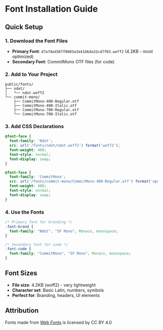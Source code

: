 # Font Installation Guide

## Quick Setup

### 1. Download the Font Files
- **Primary Font**: `d7a74ed36ff0603a3e41b6da32c47f03.woff2` (4.2KB - most optimized)
- **Secondary Font**: CommitMono OTF files (for code)

### 2. Add to Your Project
```
public/fonts/
├── ndot/
│   └── ndot.woff2
└── commit-mono/
    ├── CommitMono-400-Regular.otf
    ├── CommitMono-400-Italic.otf
    ├── CommitMono-700-Regular.otf
    └── CommitMono-700-Italic.otf
```

### 3. Add CSS Declarations
```css
@font-face {
  font-family: 'Ndot';
  src: url('/fonts/ndot/ndot.woff2') format('woff2');
  font-weight: 400;
  font-style: normal;
  font-display: swap;
}

@font-face {
  font-family: 'CommitMono';
  src: url('/fonts/commit-mono/CommitMono-400-Regular.otf') format('opentype');
  font-weight: 400;
  font-style: normal;
  font-display: swap;
}
```

### 4. Use the Fonts
```css
/* Primary font for branding */
.font-brand {
  font-family: "Ndot", "SF Mono", Monaco, monospace;
}

/* Secondary font for code */
.font-code {
  font-family: "CommitMono", "SF Mono", Monaco, monospace;
}
```

## Font Sizes
- **File size**: 4.2KB (woff2) - very lightweight
- **Character set**: Basic Latin, numbers, symbols
- **Perfect for**: Branding, headers, UI elements

## Attribution
Fonts made from [Web Fonts](http://www.onlinewebfonts.com) is licensed by CC BY 4.0